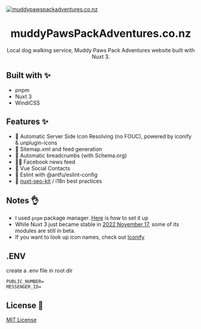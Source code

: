 [![muddypawspackadventures.co.nz](https://res.cloudinary.com/dpub6gcei/image/upload/v1696914904/keyboardDabbler/apps/muddyPawsPackAdventures_ycrmc3.png)](https://muddypawspackadventures.co.nz)

<div align="center">
  <h1>muddyPawsPackAdventures.co.nz</h1>
  <p>Local dog walking service, Muddy Paws Pack Adventures website built with Nuxt 3.</p>
</div>

## Built with ✨

- pnpm
- Nuxt 3
- WindiCSS

## Features ✨

- 🧩 Automatic Server Side Icon Resolving (no FOUC), powered by iconify & unplugin-icons 
- 🤖 Sitemap.xml and feed generation
- 🍞 Automatic breadcrumbs (with Schema.org)
- 👨‍💻 Facebook news feed
- 🤝 Vue Social Contacts
- 🧹 Eslint with @antfu/eslint-config
- 🎯 [nuxt-seo-kit](https://github.com/harlan-zw/nuxt-seo-kit) / i18n best practices


## Notes 👌
- I used `pnpm` package manager. [Here](https://pnpm.io/installation) is how to set it up
- While Nuxt 3 just became stable in [2022 November 17](https://github.com/nuxt/framework/discussions/9064), some of its modules are still in beta.
- If you want to look up icon names, check out [Iconify](https://iconify.design/)

## .ENV
create a .env file in root dir

```
PUBLIC_NUMBER=
MESSENGER_ID=
```

## License 📎
[MIT License](./LICENSE)
